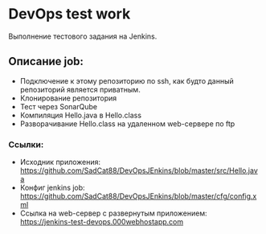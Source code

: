 <h1 class="code-line" data-line-start=0 data-line-end=1 ><a id="DevOps_test_work_0"></a>DevOps test work</h1>
<p class="has-line-data" data-line-start="1" data-line-end="2">Выполнение тестового задания на Jenkins.</p>
<h2 class="code-line" data-line-start=3 data-line-end=4 ><a id="_job_3"></a>Описание job:</h2>
<ul>
<li class="has-line-data" data-line-start="4" data-line-end="5">Подключение к этому репозиторию по ssh, как будто данный репозиторий является приватным.</li>
<li class="has-line-data" data-line-start="5" data-line-end="6">Клонирование репозитория</li>
<li class="has-line-data" data-line-start="6" data-line-end="7">Тест через SonarQube</li>
<li class="has-line-data" data-line-start="7" data-line-end="8">Компиляция Hello.java в Hello.class</li>
<li class="has-line-data" data-line-start="8" data-line-end="10">Разворачивание Hello.class на удаленном web-сервере по ftp</li>
</ul>
<h3 class="code-line" data-line-start=10 data-line-end=11 ><a id="_10"></a>Ссылки:</h3>
<ul>
<li class="has-line-data" data-line-start="11" data-line-end="13">Исходник приложения:<br>
<a href="https://github.com/SadCat88/DevOpsJEnkins/blob/master/src/Hello.java">https://github.com/SadCat88/DevOpsJEnkins/blob/master/src/Hello.java</a></li>
<li class="has-line-data" data-line-start="13" data-line-end="15">Конфиг jenkins job:<br>
<a href="https://github.com/SadCat88/DevOpsJEnkins/blob/master/cfg/config.xml">https://github.com/SadCat88/DevOpsJEnkins/blob/master/cfg/config.xml</a></li>
<li class="has-line-data" data-line-start="15" data-line-end="17">Ссылка на web-сервер с развернутым приложением:<br>
<a href="https://jenkins-test-devops.000webhostapp.com">https://jenkins-test-devops.000webhostapp.com</a></li>
</ul>
